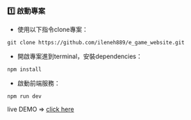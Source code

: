 ### 1️⃣ 啟動專案 
- 使用以下指令clone專案：
```
git clone https://github.com/ileneh889/e_game_website.git
```
- 開啟專案進到terminal，安裝dependencies：
```
npm install
```
- 啟動前端服務：
```
npm run dev
```


live DEMO => [click here](https://hangman-assembly.netlify.app/)
